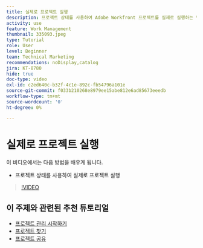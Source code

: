 ```yaml
---
title: 실제로 프로젝트 실행
description: 프로젝트 상태를 사용하여 Adobe Workfront 프로젝트를 실제로 실행하는 방법을 알아봅니다.
activity: use
feature: Work Management
thumbnail: 335093.jpeg
type: Tutorial
role: User
level: Beginner
team: Technical Marketing
recommendations: noDisplay,catalog
jira: KT-8780
hide: true
doc-type: video
exl-id: c2ed640c-b32f-4c1e-892c-fb54796a101e
source-git-commit: f033b210268e8979ee15abe812e6ad85673eeedb
workflow-type: tm+mt
source-wordcount: '0'
ht-degree: 0%

---
```


# 실제로 프로젝트 실행

이 비디오에서는 다음 방법을 배우게 됩니다.

* 프로젝트 상태를 사용하여 실제로 프로젝트 실행

>[!VIDEO](https://video.tv.adobe.com/v/335093/?quality=12&learn=on)

## 이 주제와 관련된 추천 튜토리얼

* [프로젝트 관리 시작하기](/help/manage-work/projects/getting-started-manage-a-project.md)
* [프로젝트 찾기](/help/manage-work/projects/find-projects.md)
* [프로젝트 공유](/help/manage-work/projects/share-a-project.md)
